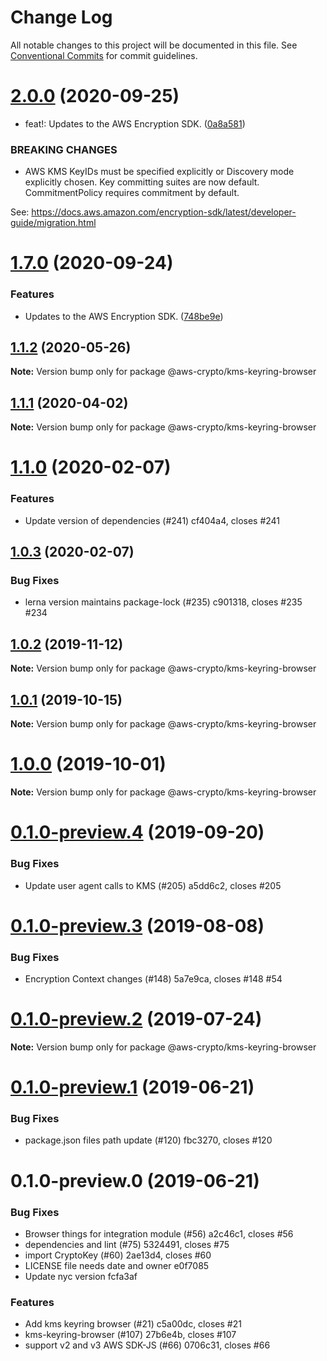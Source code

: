 # Change Log

All notable changes to this project will be documented in this file.
See [Conventional Commits](https://conventionalcommits.org) for commit guidelines.

# [2.0.0](https://github.com/aws/private-aws-encryption-sdk-javascript-staging/compare/@aws-crypto/kms-keyring-browser@1.7.0...@aws-crypto/kms-keyring-browser@2.0.0) (2020-09-25)


* feat!: Updates to the AWS Encryption SDK. ([0a8a581](https://github.com/aws/private-aws-encryption-sdk-javascript-staging/commit/0a8a581ab7c058735310016b819caaec6868c0a7))


### BREAKING CHANGES

* AWS KMS KeyIDs must be specified explicitly or Discovery mode explicitly chosen.
Key committing suites are now default. CommitmentPolicy requires commitment by default.

See: https://docs.aws.amazon.com/encryption-sdk/latest/developer-guide/migration.html





# [1.7.0](https://github.com/aws/private-aws-encryption-sdk-javascript-staging/compare/@aws-crypto/kms-keyring-browser@1.1.2...@aws-crypto/kms-keyring-browser@1.7.0) (2020-09-24)


### Features

* Updates to the AWS Encryption SDK. ([748be9e](https://github.com/aws/private-aws-encryption-sdk-javascript-staging/commit/748be9e1799d999a350e9cafbf902d43aeab0aa5))





## [1.1.2](https://github.com/aws/aws-encryption-sdk-javascript/compare/@aws-crypto/kms-keyring-browser@1.1.1...@aws-crypto/kms-keyring-browser@1.1.2) (2020-05-26)

**Note:** Version bump only for package @aws-crypto/kms-keyring-browser





## [1.1.1](https://github.com/aws/aws-encryption-sdk-javascript/compare/@aws-crypto/kms-keyring-browser@1.1.0...@aws-crypto/kms-keyring-browser@1.1.1) (2020-04-02)

**Note:** Version bump only for package @aws-crypto/kms-keyring-browser





# [1.1.0](/compare/@aws-crypto/kms-keyring-browser@1.0.3...@aws-crypto/kms-keyring-browser@1.1.0) (2020-02-07)


### Features

* Update version of dependencies (#241) cf404a4, closes #241





## [1.0.3](/compare/@aws-crypto/kms-keyring-browser@1.0.2...@aws-crypto/kms-keyring-browser@1.0.3) (2020-02-07)


### Bug Fixes

* lerna version maintains package-lock (#235) c901318, closes #235 #234





## [1.0.2](/compare/@aws-crypto/kms-keyring-browser@1.0.1...@aws-crypto/kms-keyring-browser@1.0.2) (2019-11-12)

**Note:** Version bump only for package @aws-crypto/kms-keyring-browser





## [1.0.1](/compare/@aws-crypto/kms-keyring-browser@1.0.0...@aws-crypto/kms-keyring-browser@1.0.1) (2019-10-15)

**Note:** Version bump only for package @aws-crypto/kms-keyring-browser





# [1.0.0](/compare/@aws-crypto/kms-keyring-browser@0.1.0-preview.4...@aws-crypto/kms-keyring-browser@1.0.0) (2019-10-01)

**Note:** Version bump only for package @aws-crypto/kms-keyring-browser





# [0.1.0-preview.4](/compare/@aws-crypto/kms-keyring-browser@0.1.0-preview.3...@aws-crypto/kms-keyring-browser@0.1.0-preview.4) (2019-09-20)


### Bug Fixes

* Update user agent calls to KMS (#205) a5dd6c2, closes #205





# [0.1.0-preview.3](/compare/@aws-crypto/kms-keyring-browser@0.1.0-preview.2...@aws-crypto/kms-keyring-browser@0.1.0-preview.3) (2019-08-08)


### Bug Fixes

* Encryption Context changes (#148) 5a7e9ca, closes #148 #54





# [0.1.0-preview.2](/compare/@aws-crypto/kms-keyring-browser@0.1.0-preview.1...@aws-crypto/kms-keyring-browser@0.1.0-preview.2) (2019-07-24)

**Note:** Version bump only for package @aws-crypto/kms-keyring-browser





# [0.1.0-preview.1](/compare/@aws-crypto/kms-keyring-browser@0.1.0-preview.0...@aws-crypto/kms-keyring-browser@0.1.0-preview.1) (2019-06-21)


### Bug Fixes

* package.json files path update (#120) fbc3270, closes #120





# 0.1.0-preview.0 (2019-06-21)


### Bug Fixes

* Browser things for integration module (#56) a2c46c1, closes #56
* dependencies and lint (#75) 5324491, closes #75
* import CryptoKey (#60) 2ae13d4, closes #60
* LICENSE file needs date and owner e0f7085
* Update nyc version fcfa3af


### Features

* Add kms keyring browser (#21) c5a00dc, closes #21
* kms-keyring-browser (#107) 27b6e4b, closes #107
* support v2 and v3 AWS SDK-JS (#66) 0706c31, closes #66
